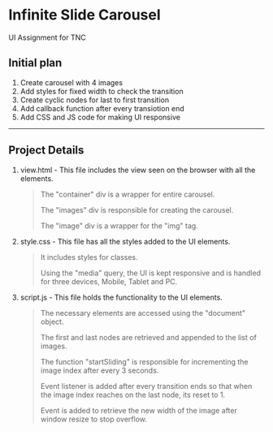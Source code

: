 # Infinite Slide Carousel
UI Assignment for TNC

## Initial plan
1. Create carousel with 4 images
2. Add styles for fixed width to check the transition
3. Create cyclic nodes for last to first transition
4. Add callback function after every transiotion end
5. Add CSS and JS code for making UI responsive

---

## Project Details
1. view.html - This file includes the view seen on the browser with all the elements.
    > The "container" div is a wrapper for entire carousel.
    >
    > The "images" div is responsible for creating the carousel.
    >
    > The "image" div is a wrapper for the "img" tag.


2. style.css - This file has all the styles added to the UI elements.
    > It includes styles for classes.
    >
    > Using the "media" query, the UI is kept responsive and is handled for three devices, Mobile, Tablet and PC.


3. script.js - This file holds the functionality to the UI elements.
    > The necessary elements are accessed using the "document" object.
    >
    > The first and last nodes are retrieved and appended to the list of images.
    >
    > The function "startSliding" is responsible for incrementing the image index after every 3 seconds.
    >
    > Event listener is added after every transition ends so that when the image index reaches on the last node, its reset to 1.
    >
    > Event is added to retrieve the new width of the image after window resize to stop overflow.